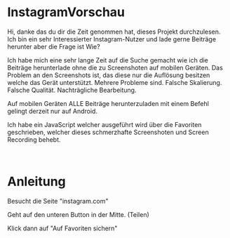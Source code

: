 # InstagramVorschau

Hi, danke das du dir die Zeit genommen hat, dieses Projekt durchzulesen.
Ich bin ein sehr Interessierter Instagram-Nutzer und lade gerne Beiträge herunter aber die Frage ist
Wie?

Ich habe mich eine sehr lange Zeit auf die Suche gemacht wie ich die Beiträge herunterlade ohne die zu Screenshoten auf mobilen Geräten.
Das Problem an den Screenshots ist, das diese nur die Auflösung besitzen welche das Gerät unterstützt. Mehrere Probleme sind. Falsche Skalierung. Falsche Qualität. Nachträgliche Bearbeitung.

Auf mobilen Geräten ALLE Beiträge herunterzuladen mit einem Befehl gelingt derzeit nur auf Android.


Ich habe ein JavaScript welcher ausgeführt wird über die Favoriten geschrieben, welcher dieses schmerzhafte Screenshoten und Screen Recording behebt.

<br>

# Anleitung

Besucht die Seite "instagram.com" 

Geht auf den unteren Button in der Mitte. (Teilen)

Klick dann auf "Auf Favoriten sichern"

